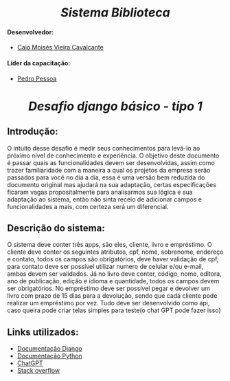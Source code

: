 <h1 align="center"><b><i>Sistema Biblioteca</i></b></h1>

#### Desenvolvedor:

- [Caio Moisés Vieira Cavalcante](https://github.com/caiomoises)

#### Lider da capacitação:
- [Pedro Pessoa](https://github.com/Pedro-Pesssoa)

<h1 align="center"><b><i>Desafio django básico - tipo 1
</i></b></h1>

## Introdução:

O intuito desse desafio é medir seus conhecimentos para levá-lo ao próximo nível de conhecimento e experiência. O objetivo deste documento é passar quais as funcionalidades devem ser desenvolvidas, assim como trazer familiaridade com a maneira a qual os projetos da empresa serão passados para você no dia a dia, essa é uma versão bem reduzida do documento original mas ajudará na sua adaptação, certas especificações ficaram vagas propositalmente para analisarmos sua lógica e sua adaptação ao sistema, então não sinta receio de adicionar campos e funcionalidades a mais, com certeza será um diferencial.

## Descrição do sistema:

O sistema deve conter três apps, são eles, cliente, livro e empréstimo. O cliente deve conter os seguintes atributos, cpf, nome, sobrenome, endereço e contato, todos os campos são obrigatórios, deve haver validação de cpf, para contato deve ser possível utilizar numero de celular e/ou e-mail, ambos devem ser validados. Já no livro deve conter, código, nome, editora, ano de publicação, edição e idioma e quantidade, todos os campos devem ser obrigatórios. No empréstimo deve ser possível pegar e devolver um livro com prazo de 15 dias para a devolução, sendo que cada cliente pode realizar um empréstimo por vez. Tudo deve ser desenvolvido como api, caso queira pode criar telas simples para teste(o chat GPT pode fazer isso)

## Links utilizados:

- [Documentação Django](https://docs.djangoproject.com/pt-br/4.2/)
- [Documentação Python](https://docs.python.org/pt-br/3/)
- [ChatGPT](https://chat.openai.com/)
- [Stack overflow](stackoverflow.com)
